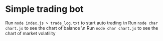 # Simple trading bot

Run `node index.js > trade_log.txt` to start auto trading \n
Run `node char chart.js` to see the chart of balance \n
Run `node char chart.js` to see the chart of market volatility
